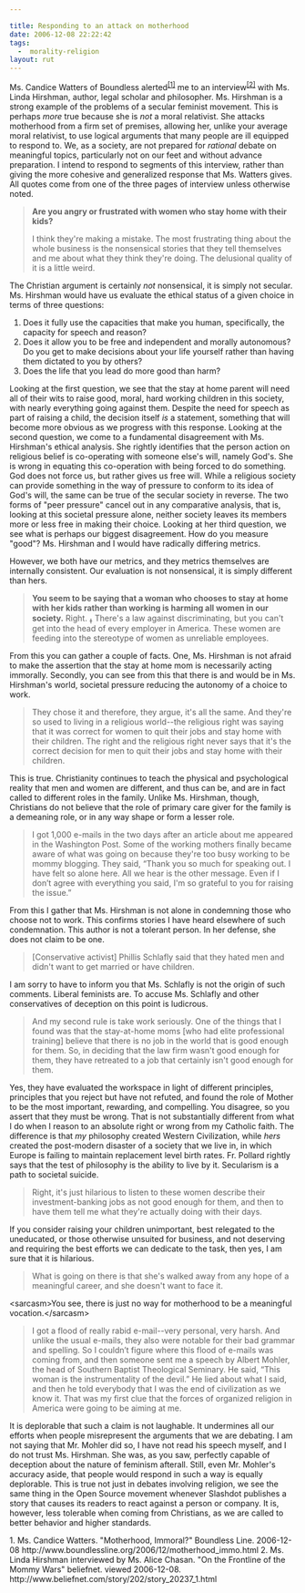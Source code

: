 ```yaml
---

title: Responding to an attack on motherhood
date: 2006-12-08 22:22:42
tags:
  -  morality-religion
layout: rut
---
```


Ms. Candice Watters of Boundless alerted<sup>[\[1\]][ref1]</sup> me to an interview<sup>[\[2\]][ref2]</sup> with Ms. Linda Hirshman, author, legal scholar and philosopher.  Ms. Hirshman is a strong example of the problems of a secular feminist movement.  This is perhaps *more* true because she is *not* a moral relativist.  She attacks motherhood from a firm set of premises, allowing her, unlike your average moral relativist, to use logical arguments that many people are ill equipped to respond to.  We, as a society, are not prepared for *rational* debate on meaningful topics, particularly not on our feet and without advance preparation.  I intend to respond to segments of this interview, rather than giving the more cohesive and generalized response that Ms. Watters gives.  All quotes come from one of the three pages of interview unless otherwise noted.

<blockquote><strong>Are you angry or frustrated with women who stay home with their kids?</strong>

I think they're making a mistake. The most frustrating thing about the whole business is the nonsensical stories that they tell themselves and me about what they think they're doing. The delusional quality of it is a little weird.</blockquote>

The Christian argument is certainly *not* nonsensical, it is simply not secular.  Ms. Hirshman would have us evaluate the ethical status of a given choice in terms of three questions:

1. Does it fully use the capacities that make you human, specifically, the capacity for speech and reason? 
2. Does it allow you to be free and independent and morally autonomous? Do you get to make decisions about your life yourself rather than having them dictated to you by others?
3. Does the life that you lead do more good than harm?

Looking at the first question, we see that the stay at home parent will need all of their wits to raise good, moral, hard working children in this society, with nearly everything going against them.   Despite the need for speech as part of raising a child, the decision itself *is* a statement, something that will become more obvious as we progress with this response.  Looking at the second question, we come to a fundamental disagreement with Ms. Hirshman's ethical analysis.  She rightly identifies that the person action on religious belief is co-operating with someone else's will, namely God's.  She is wrong in equating this co-operation with being forced to do something.  God does not force us, but rather gives us free will.  While a religious society can provide something in the way of pressure to conform to its idea of God's will, the same can be true of the secular society in reverse.  The two forms of "peer pressure" cancel out in any comparative analysis, that is, looking at this societal pressure alone, neither society leaves its members more or less free in making their choice.  Looking at her third question, we see what is perhaps our biggest disagreement.  How do you measure "good"?  Ms. Hirshman and I would have radically differing metrics.

However, we both have our metrics, and they metrics themselves are internally consistent.  Our evaluation is not nonsensical, it is simply different than hers.

<blockquote><strong>You seem to be saying that a woman who chooses to stay at home with her kids rather than working is harming all women in our society.</strong> Right. &#2026; There's a law against discriminating, but you can't get into the head of every employer in America. These women are feeding into the stereotype of women as unreliable employees.</blockquote>

From this you can gather a couple of facts.  One, Ms. Hirshman is not afraid to make the assertion that the stay at home mom is necessarily acting immorally.  Secondly, you can see from this that there is and would be in Ms. Hirshman's world, societal pressure reducing the autonomy of a choice to work.

<blockquote>They chose it and therefore, they argue, it's all the same. And they're so used to living in a religious world--the religious right was saying that it was correct for women to quit their jobs and stay home with their children. The right and the religious right never says that it's the correct decision for men to quit their jobs and stay home with their children.</blockquote>

This is true.  Christianity continues to teach the physical and psychological reality that men and women are different, and thus can be, and are in fact called to different roles in the family.  Unlike Ms. Hirshman, though, Christians do not believe that the role of primary care giver for the family is a demeaning role, or in any way shape or form a lesser role.

<blockquote>I got 1,000 e-mails in the two days after an article about me appeared in the Washington Post.  Some of the working mothers finally became aware of what was going on because they're too busy working to be mommy blogging. They said, “Thank you so much for speaking out. I have felt so alone here. All we hear is the other message. Even if I don’t agree with everything you said, I'm so grateful to you for raising the issue.”</blockquote>

From this I gather that Ms. Hirshman is not alone in condemning those who choose not to work.  This confirms stories I have heard elsewhere of such condemnation.  This author is not a tolerant person.  In her defense, she does not claim to be one.

<blockquote>[Conservative activist] Phillis Schlafly said that they hated men and didn't want to get married or have children.</blockquote>

I am sorry to have to inform you that Ms. Schlafly is not the origin of such comments.  Liberal feminists are.  To accuse Ms. Schlafly and other conservatives of deception on this point is ludicrous. 

<blockquote>And my second rule is take work seriously. One of the things that I found was that the stay-at-home moms [who had elite professional training] believe that there is no job in the world that is good enough for them. So, in deciding that the law firm wasn't good enough for them, they have retreated to a job that certainly isn't good enough for them.</blockquote>

Yes, they have evaluated the workspace in light of different principles, principles that you reject but have not refuted, and found the role of Mother to be the most important, rewarding, and compelling.  You disagree, so you assert that they must be wrong.  That is not substantially different from what I do when I reason to an absolute right or wrong from my Catholic faith.  The difference is that *my* philosophy created Western Civilization, while *hers* created the post-modern disaster of a society that we live in, in which Europe is failing to maintain replacement level birth rates.  Fr. Pollard rightly says that the test of philosophy is the ability to live by it.  Secularism is a path to societal suicide.

<blockquote>Right, it's just hilarious to listen to these women describe their investment-banking jobs as not good enough for them, and then to have them tell me what they're actually doing with their days.</blockquote>

If you consider raising your children unimportant, best relegated to the uneducated, or those otherwise unsuited for business, and not deserving and requiring the best efforts we can dedicate to the task, then yes, I am sure that it is hilarious.

<blockquote>What is going on there is that she's walked away from any hope of a meaningful career, and she doesn't want to face it.</blockquote>

&lt;sarcasm&gt;You see, there is just no way for motherhood to be a meaningful vocation.&lt;/sarcasm&gt; 

<blockquote>I got a flood of really rabid e-mail--very personal, very harsh. And unlike the usual e-mails, they also were notable for their bad grammar and spelling. So I couldn’t figure where this flood of e-mails was coming from, and then someone sent me a speech by Albert Mohler, the head of Southern Baptist Theological Seminary. He said, “This woman is the instrumentality of the devil.” He lied about what I said, and then he told everybody that I was the end of civilization as we know it. That was my first clue that the forces of organized religion in America were going to be aiming at me.</blockquote>

It is deplorable that such a claim is not laughable.  It undermines all our efforts when people misrepresent the arguments that we are debating.  I am not saying that Mr. Mohler did so, I have not read his speech myself, and I do not trust Ms. Hirshman.  She was, as you saw, perfectly capable of deception about the nature of feminism afterall.  Still, even Mr. Mohler's accuracy aside, that people would respond in such a way is equally deplorable.  This is true not just in debates involving religion, we see the same thing in the Open Source movement whenever Slashdot publishes a story that causes its readers to react against a person or company.  It is, however, less tolerable when coming from Christians, as we are called to better behavior and higher standards.

<div markdown="1" class="postrefs">
1. Ms. Candice Watters.  "Motherhood, Immoral?" Boundless Line. 2006-12-08 http://www.boundlessline.org/2006/12/motherhood_immo.html
2. Ms. Linda Hirshman interviewed by Ms. Alice Chasan.  "On the Frontline of the Mommy Wars"  beliefnet. viewed 2006-12-08.  http://www.beliefnet.com/story/202/story_20237_1.html
</div>

[ref1]: http://www.boundlessline.org/2006/12/motherhood_immo.html "Motherhood, Immoral?"
[ref2]: http://www.beliefnet.com/story/202/story_20237_1.html "On the Frontline of the Mommy Wars"


